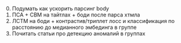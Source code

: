 
0. Подумать как ускорить парсинг body
1. ПСА + СВМ на тайтлах + боди после парса хтмла
2. ЛСТМ на боди + контрастив/триплет лосс и классификация по расстоянию до медианного эмбединга в группе
3. Почитать статьи про детекцию аномалий в группах